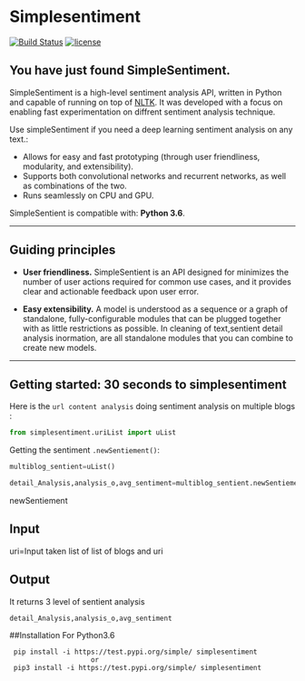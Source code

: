 ﻿# Simplesentiment
[![Build Status](https://travis-ci.org/sushantjha8/simplesentiment.svg?branch=master)](https://travis-ci.org/sushantjha8/simplesentiment)
[![license](https://img.shields.io/github/license/mashape/apistatus.svg?maxAge=2592000)](https://github.com/keras-team/keras/blob/master/LICENSE)

## You have just found SimpleSentiment.

SimpleSentiment is a high-level sentiment analysis API, written in Python and capable of running on top of [NLTK](https://github.com/nltk/nltk). It was developed with a focus on enabling fast experimentation on diffrent sentiment analysis technique.

Use simpleSentiment if you need a deep learning sentiment analysis on any text.:

- Allows for easy and fast prototyping (through user friendliness, modularity, and extensibility).
- Supports both convolutional networks and recurrent networks, as well as combinations of the two.
- Runs seamlessly on CPU and GPU.

SimpleSentient is compatible with: __Python 3.6__.


------------------


## Guiding principles

- __User friendliness.__ SimpleSentient is an API designed for minimizes the number of user actions required for common use cases, and it provides clear and actionable feedback upon user error.



- __Easy extensibility.__ A model is understood as a sequence or a graph of standalone, fully-configurable modules that can be plugged together with as little restrictions as possible. In cleaning of text,sentient detail analysis inormation, are all standalone modules that you can combine to create new models.



------------------


## Getting started: 30 seconds to simplesentiment

Here is the `url content analysis` doing sentiment analysis on multiple blogs :

```python
from simplesentiment.uriList import uList

```

Getting the sentiment `.newSentiement()`:

```python
multiblog_sentient=uList()

detail_Analysis,analysis_o,avg_sentiment=multiblog_sentient.newSentiement(['http://blogurl'])
```
newSentiement
## Input
uri=Input taken list of list of blogs and uri
## Output
It returns 3 level of sentient analysis
```
detail_Analysis,analysis_o,avg_sentiment
```
##Installation
For Python3.6
```
 pip install -i https://test.pypi.org/simple/ simplesentiment
                    or
 pip3 install -i https://test.pypi.org/simple/ simplesentiment
  ```
